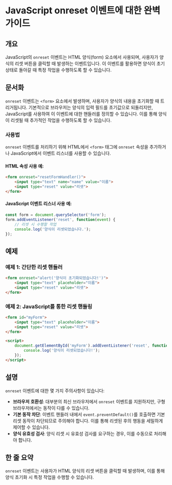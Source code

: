 <!--
Meta Description: # JavaScript onreset 이벤트에 대한 완벽 가이드 ## 개요 JavaScript의 `onreset` 이벤트는 HTML 양식(form) 요소에서 사용되며, 사용자가 양식의 리셋 버튼을 클릭할 때 발생하는 이벤트입니다. 이 이벤트를 활용하면 양식이 초기 상태...
Meta Keywords: form, onreset, 있습니다, html, input
-->

# JavaScript onreset 이벤트에 대한 완벽 가이드

## 개요
JavaScript의 `onreset` 이벤트는 HTML 양식(form) 요소에서 사용되며, 사용자가 양식의 리셋 버튼을 클릭할 때 발생하는 이벤트입니다. 이 이벤트를 활용하면 양식이 초기 상태로 돌아갈 때 특정 작업을 수행하도록 할 수 있습니다.

## 문서화
`onreset` 이벤트는 `<form>` 요소에서 발생하며, 사용자가 양식의 내용을 초기화할 때 트리거됩니다. 기본적으로 브라우저는 양식의 입력 필드를 초기값으로 되돌리지만, JavaScript를 사용하여 이 이벤트에 대한 핸들러를 정의할 수 있습니다. 이를 통해 양식이 리셋될 때 추가적인 작업을 수행하도록 할 수 있습니다.

### 사용법
`onreset` 이벤트를 처리하기 위해 HTML에서 `<form>` 태그에 `onreset` 속성을 추가하거나 JavaScript에서 이벤트 리스너를 사용할 수 있습니다.

#### HTML 속성 사용 예:
```html
<form onreset="resetFormHandler()">
    <input type="text" name="name" value="이름">
    <input type="reset" value="리셋">
</form>
```

#### JavaScript 이벤트 리스너 사용 예:
```javascript
const form = document.querySelector('form');
form.addEventListener('reset', function(event) {
    // 리셋 시 수행할 작업
    console.log('양식이 리셋되었습니다.');
});
```

## 예제
### 예제 1: 간단한 리셋 핸들러
```html
<form onreset="alert('양식이 초기화되었습니다!')">
    <input type="text" placeholder="이름">
    <input type="reset" value="리셋">
</form>
```

### 예제 2: JavaScript를 통한 리셋 핸들링
```html
<form id="myForm">
    <input type="text" placeholder="이름">
    <input type="reset" value="리셋">
</form>

<script>
    document.getElementById('myForm').addEventListener('reset', function() {
        console.log('양식이 리셋되었습니다!');
    });
</script>
```

## 설명
`onreset` 이벤트에 대한 몇 가지 주의사항이 있습니다:

- **브라우저 호환성**: 대부분의 최신 브라우저에서 `onreset` 이벤트를 지원하지만, 구형 브라우저에서는 동작이 다를 수 있습니다.
- **기본 동작 차단**: 이벤트 핸들러 내에서 `event.preventDefault()`를 호출하면 기본 리셋 동작이 차단되므로 주의해야 합니다. 이를 통해 리셋된 후의 행동을 세밀하게 제어할 수 있습니다.
- **양식 유효성 검사**: 양식 리셋 시 유효성 검사를 요구하는 경우, 이를 수동으로 처리해야 합니다.

## 한 줄 요약
`onreset` 이벤트는 사용자가 HTML 양식의 리셋 버튼을 클릭할 때 발생하며, 이를 통해 양식 초기화 시 특정 작업을 수행할 수 있습니다.